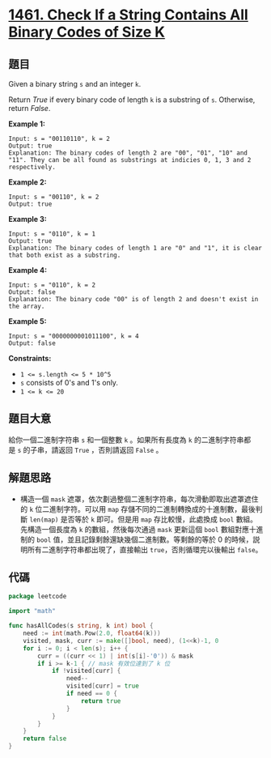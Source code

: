 # [1461. Check If a String Contains All Binary Codes of Size K](https://leetcode.com/problems/check-if-a-string-contains-all-binary-codes-of-size-k/)


## 題目

Given a binary string `s` and an integer `k`.

Return *True* if every binary code of length `k` is a substring of `s`. Otherwise, return *False*.

**Example 1:**

```
Input: s = "00110110", k = 2
Output: true
Explanation: The binary codes of length 2 are "00", "01", "10" and "11". They can be all found as substrings at indicies 0, 1, 3 and 2 respectively.
```

**Example 2:**

```
Input: s = "00110", k = 2
Output: true
```

**Example 3:**

```
Input: s = "0110", k = 1
Output: true
Explanation: The binary codes of length 1 are "0" and "1", it is clear that both exist as a substring. 
```

**Example 4:**

```
Input: s = "0110", k = 2
Output: false
Explanation: The binary code "00" is of length 2 and doesn't exist in the array.
```

**Example 5:**

```
Input: s = "0000000001011100", k = 4
Output: false
```

**Constraints:**

- `1 <= s.length <= 5 * 10^5`
- `s` consists of 0's and 1's only.
- `1 <= k <= 20`

## 題目大意

給你一個二進制字符串 `s` 和一個整數 `k` 。如果所有長度為 `k` 的二進制字符串都是 `s` 的子串，請返回 `True` ，否則請返回 `False` 。

## 解題思路

- 構造一個 `mask` 遮罩，依次劃過整個二進制字符串，每次滑動即取出遮罩遮住的 `k` 位二進制字符。可以用 `map` 存儲不同的二進制轉換成的十進制數，最後判斷 `len(map)` 是否等於 `k` 即可。但是用 `map` 存比較慢，此處換成 `bool` 數組。先構造一個長度為 `k` 的數組，然後每次通過 `mask` 更新這個 `bool` 數組對應十進制的 `bool` 值，並且記錄剩餘還缺幾個二進制數。等剩餘的等於 0 的時候，説明所有二進制字符串都出現了，直接輸出 `true`，否則循環完以後輸出 `false`。

## 代碼

```go
package leetcode

import "math"

func hasAllCodes(s string, k int) bool {
	need := int(math.Pow(2.0, float64(k)))
	visited, mask, curr := make([]bool, need), (1<<k)-1, 0
	for i := 0; i < len(s); i++ {
		curr = ((curr << 1) | int(s[i]-'0')) & mask
		if i >= k-1 { // mask 有效位達到了 k 位
			if !visited[curr] {
				need--
				visited[curr] = true
				if need == 0 {
					return true
				}
			}
		}
	}
	return false
}
```